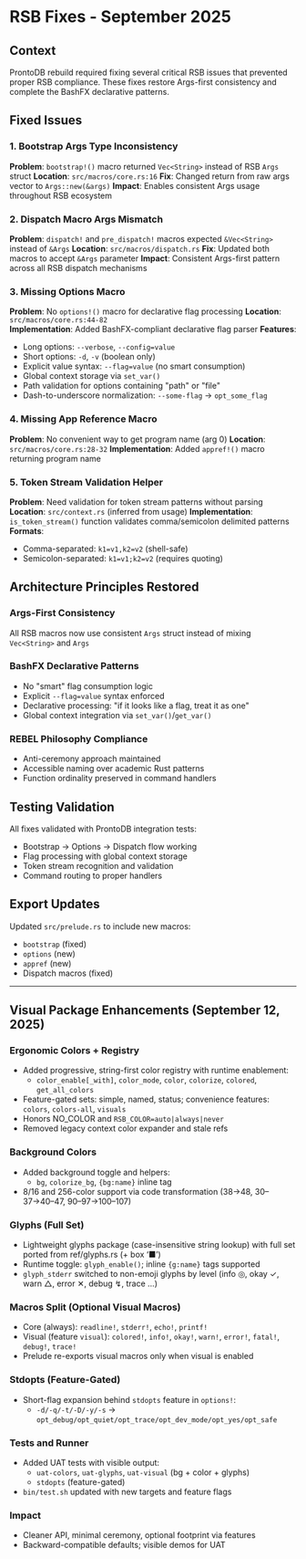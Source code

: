 # RSB Fixes - September 2025

## Context
ProntoDB rebuild required fixing several critical RSB issues that prevented proper RSB compliance. These fixes restore Args-first consistency and complete the BashFX declarative patterns.

## Fixed Issues

### 1. Bootstrap Args Type Inconsistency
**Problem**: `bootstrap!()` macro returned `Vec<String>` instead of RSB `Args` struct
**Location**: `src/macros/core.rs:16`
**Fix**: Changed return from raw args vector to `Args::new(&args)`
**Impact**: Enables consistent Args usage throughout RSB ecosystem

### 2. Dispatch Macro Args Mismatch  
**Problem**: `dispatch!` and `pre_dispatch!` macros expected `&Vec<String>` instead of `&Args`
**Location**: `src/macros/dispatch.rs`
**Fix**: Updated both macros to accept `&Args` parameter
**Impact**: Consistent Args-first pattern across all RSB dispatch mechanisms

### 3. Missing Options Macro
**Problem**: No `options!()` macro for declarative flag processing
**Location**: `src/macros/core.rs:44-82`  
**Implementation**: Added BashFX-compliant declarative flag parser
**Features**:
- Long options: `--verbose`, `--config=value`
- Short options: `-d`, `-v` (boolean only)
- Explicit value syntax: `--flag=value` (no smart consumption)
- Global context storage via `set_var()`
- Path validation for options containing "path" or "file"
- Dash-to-underscore normalization: `--some-flag` → `opt_some_flag`

### 4. Missing App Reference Macro
**Problem**: No convenient way to get program name (arg 0)
**Location**: `src/macros/core.rs:28-32`
**Implementation**: Added `appref!()` macro returning program name

### 5. Token Stream Validation Helper
**Problem**: Need validation for token stream patterns without parsing
**Location**: `src/context.rs` (inferred from usage)
**Implementation**: `is_token_stream()` function validates comma/semicolon delimited patterns
**Formats**: 
- Comma-separated: `k1=v1,k2=v2` (shell-safe)
- Semicolon-separated: `k1=v1;k2=v2` (requires quoting)

## Architecture Principles Restored

### Args-First Consistency
All RSB macros now use consistent `Args` struct instead of mixing `Vec<String>` and `Args`

### BashFX Declarative Patterns
- No "smart" flag consumption logic
- Explicit `--flag=value` syntax enforced
- Declarative processing: "if it looks like a flag, treat it as one"
- Global context integration via `set_var()`/`get_var()`

### REBEL Philosophy Compliance
- Anti-ceremony approach maintained
- Accessible naming over academic Rust patterns
- Function ordinality preserved in command handlers

## Testing Validation
All fixes validated with ProntoDB integration tests:
- Bootstrap → Options → Dispatch flow working
- Flag processing with global context storage
- Token stream recognition and validation
- Command routing to proper handlers

## Export Updates
Updated `src/prelude.rs` to include new macros:
- `bootstrap` (fixed)
- `options` (new)
- `appref` (new)
- Dispatch macros (fixed)

---

## Visual Package Enhancements (September 12, 2025)

### Ergonomic Colors + Registry
- Added progressive, string-first color registry with runtime enablement:
  - `color_enable[_with]`, `color_mode`, `color`, `colorize`, `colored`, `get_all_colors`
- Feature-gated sets: simple, named, status; convenience features: `colors`, `colors-all`, `visuals`
- Honors NO_COLOR and `RSB_COLOR=auto|always|never`
- Removed legacy context color expander and stale refs

### Background Colors
- Added background toggle and helpers:
  - `bg`, `colorize_bg`, `{bg:name}` inline tag
- 8/16 and 256-color support via code transformation (38→48, 30–37→40–47, 90–97→100–107)

### Glyphs (Full Set)
- Lightweight glyphs package (case-insensitive string lookup) with full set ported from ref/glyphs.rs (+ box ‘■’)
- Runtime toggle: `glyph_enable()`; inline `{g:name}` tags supported
- `glyph_stderr` switched to non-emoji glyphs by level (info ◎, okay ✓, warn △, error ✕, debug ↯, trace …)

### Macros Split (Optional Visual Macros)
- Core (always): `readline!`, `stderr!`, `echo!`, `printf!`
- Visual (feature `visual`): `colored!`, `info!`, `okay!`, `warn!`, `error!`, `fatal!`, `debug!`, `trace!`
- Prelude re-exports visual macros only when visual is enabled

### Stdopts (Feature-Gated)
- Short-flag expansion behind `stdopts` feature in `options!`:
  - `-d/-q/-t/-D/-y/-s` → `opt_debug/opt_quiet/opt_trace/opt_dev_mode/opt_yes/opt_safe`

### Tests and Runner
- Added UAT tests with visible output:
  - `uat-colors`, `uat-glyphs`, `uat-visual` (bg + color + glyphs)
  - `stdopts` (feature-gated)
- `bin/test.sh` updated with new targets and feature flags

### Impact
- Cleaner API, minimal ceremony, optional footprint via features
- Backward-compatible defaults; visible demos for UAT
